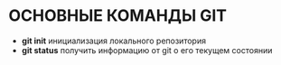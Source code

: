 # ОСНОВНЫЕ КОМАНДЫ GIT

- **git init** инициализация локального репозитория
- **git status** получить информацию от git о его текущем состоянии  